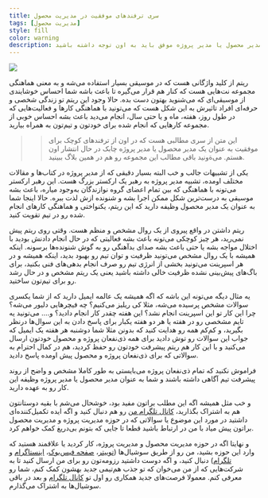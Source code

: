 ```yaml
---
title: سری ترفندهای موفقیت در مدیریت محصول
tags: [مدیریت محصول]
style: fill
color: warning
description: حفظ ریتم مشخص و قابل برنامه‌ریزی در تیم‌های نرم‌افزاری از فاکتورهای مهمی هست که به عنوان یک مدیر محصول یا مدیر پروژه موفق باید به اون توجه داشته باشید. 
---
```

![](https://fa.ahmadi.pm/assets/imgpsts/Rhythm.jpg)

ریتم از کلید واژگانی هست که در موسیقی بسیار استفاده می‌شه و به معنی هماهنگی مجموعه نت‌هایی هست که کنار هم قرار می‌گیره تا باعث باشه شما احساس خوشایندی از موسیقی‌ای که می‌شنوید بهتون دست بده. حالا وجود این ریتم تو زندگی شخصی و حرفه‌ای افراد تاثیرش به این شکل هست که می‌تونید با هماهنگی کارها و فعالیت‌هایی که در طول روز، هفته، ماه و یا حتی سال، انجام می‌دید باعث بشه احساس خوبی از مجموعه کارهایی که انجام شده برای خودتون و تیم‌تون به همراه بیارید. 

>> این متن از سری مطالبی هست که در اون از ترفندهای کوچک برای موفقیت به عنوان یک مدیر محصول یا مدیر پروژه چابک در حال انتشار اون هستم. می‌ةونید باقی مطالب این مجموعه رو هم در همین بلاگ ببینید. 

یکی از تشبیهات جالب و خب البته بسیار دقیقی که از مدیر پروژه در کتاب‌ها و مقالات مختلف اومده، تشبیه مدیر پروژه به رهبر یک ارکستر بزرگ هست. این رهبر ارکستر می‌تونه با هماهنگی که بین تمام اعضای گروه نوازندگان به‌وجود میاره، باعث بشه موسیقی به درست‌ترین شکل ممکن اجرا بشه و شنونده ازش لذت ببره. حالا اینجا شما به عنوان یک مدیر محصول وظیفه دارید که این ریتم، یکنواختی و هماهنگی کارهای انجام شده رو در تیم تقویت کنید.

ریتم داشتن در واقع پیروی از یک روال مشخص و منظم هست. وقتی روی ریتم پیش نمی‌رید، هر چیز کوچکی می‌تونه باعث بشه فعالیتی که در حال انجام دادنش بودید با اختلال مواجه بشه یا حتی باعث بشه صدای بدآهنگی رو به گوش شنونده‌ها برسونه. اینکه همیشه با یک روال مشخص می‌تونید ظرفیت و توان تیم رو بهبود بدید، اینکه همیشه و در هر اسپرینت می‌تونید بخشی از انرژی تیم رو صرف انجام بدهی‌های فنی بکنید، برای باگ‌های پیش‌بینی نشده ظرفیت خالی داشته باشید یعنی یک ریتم مشخص و در حال رشد رو برای تیم‌تون ساختید.

یه مثال دیگه می‌تونه این باشه که اگه همیشه یک عالمه ایمیل دارید که از شما یکسری سوالات مشخص پرسیده می‌شه، مثلا کی ریلیز می‌کنیم؟ چه فیچرهایی دلیور می‌شه؟ چرا این کار تو این اسپرینت انجام نشد؟ این هفته چقدر کار انجام دادید؟ و…. می‌تونید یه تایم مشخصی رو در هفته یا هر دو هفته یکبار برای پاسخ دادن به این سوال‌ها درنظر بگیرید، و کم‌کم همه رو هدایت کنید که بدونن مثلا شما دوشنبه هر هفته یک ایمیل که جواب این سوالات رو توش دادید برای همه ذی‌نفعان پروژه و محصول خودتون ارسال می‌کنید و با این کار هم ریتم پیشرفت خودتون رو حفظ کردید، هم در کمال احترام به سوالاتی که برای ذی‌نفعان پروژه و محصول پیش اومده پاسخ دادید.

فراموش نکنید که تمام ذی‌نفعان پروژه می‌بایستی به طور کاملا مشخص و واضح از روند پیشرفت تیم آگاهی داشته باشند و شما به عنوان مدیر محصول یا مدیر پروژه وظیفه این کار رو به عهده دارید. 

و خب مثل همیشه اگه این مطلب براتون مفید بود، خوشحال می‌شم با بقیه دوستانتون هم به اشتراک بگذارید، [کانال تلگرام من](https://t.me/ahmadipm) رو هم دنبال کنید و اگه ایده تکمیل‌کننده‌ای داشتید در مورد این موضوع یا سوالاتی که در حوزه مدیریت پروژه و مدیریت محصول براتون پیش میاد با من در ارتباط باشید قطعا تا جایی که بتونم بی‌دریغ کمک خواهم کرد.

و نهایتا اگه در حوزه مدیریت محصول و مدیریت پروژه، کار کردید یا علاقمند هستید که وارد این حوزه بشید، من رو از طریق سوشیال‌ها ([توییتر](https://twitter.com/ahmadi_pm)، [صفحه فیس‌بوک](https://www.facebook.com/ahmadipm-336513290601728/)، [اینستاگرام](https://instagram.com/ahmadipm) و [تلگرام](https://t.me/ahmadipm)) دنبال کنید، و اگه دوست داشتید رزومه‌تون رو برای من ارسال کنید تا به شرکت‌هایی که از من می‌خوان که تو جذب هم‌تیمی جدید بهشون کمک کنم، شما رو معرفی کنم. معمولا فرصت‌های جدید همکاری رو اول تو [کانال تلگرام](https://t.me/ahmadipm) و بعد در باقی سوشیال‌ها به اشتراک می‌گذارم.